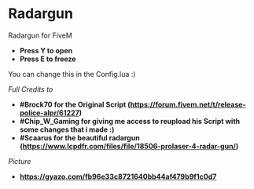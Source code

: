 # Radargun
Radargun for FiveM

- **Press Y to open**
- **Press E to freeze**

You can change this in the Config.lua :)


*Full Credits to*
- **#Brock70 for the Original Script (https://forum.fivem.net/t/release-police-alpr/61227)**
- **#Chip_W_Gaming for giving me access to reupload his Script with some changes that i made :)**
- **#Scaarus for the beautiful radargun (https://www.lcpdfr.com/files/file/18506-prolaser-4-radar-gun/)**


*Picture*
- **https://gyazo.com/fb96e33c8721640bb44af479b9f1c0d7**
